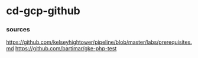 # cd-gcp-github

### sources
https://github.com/kelseyhightower/pipeline/blob/master/labs/prerequisites.md
https://github.com/bartimar/gke-php-test
